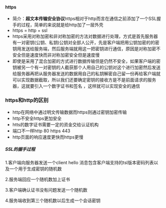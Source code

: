 #### https

- 简介：**超文本传输安全协议**https相对于http而言在通信之前添加了一个SSL握手的过程，简单的来说就是给http加了一层外壳
-  https = http + ssl
-  https采用对称加密和非对称加密的方法对数据进行处理，方式是首先服务器有一对密钥(公钥、私钥)公钥对全部人公开，先是客户端把用公钥加密的的密钥用发送给服务端，然后服务端就用这一把密钥进行通信，原因是对称加密不安全但是速度快而非对称加密安全但是速度慢
-  即使是采用了混合加密的方式进行数据传输但是仍然不安全，如果客户端的密钥被另一个有一对密钥的人截获那个人用自己的公钥对这个进行加密然后发送给服务器再把从服务器发送的数据用自己的私钥解密自己留一份再给客户端就可以实现数据截取，所以我们还要确定密钥的接收方是不是前面请求的服务器，这就要引入一个数字证书和签名 ，这样就可以实现安全的通信

### https和http的区别

- http在网络中通过明文传输数据而https则通过密钥加密传输
- http不安全https更加安全
- htts的数字证书需要一定的资金交给认证机构
- 端口不一样http 80 https 443
- http页面的响应速度更快而https更慢

##### SSL的握手过程

1.客户端向服务器发送一个client hello 消息包含客户端支持的tsl版本密码列表以及一个用于生成密钥的随机数

2.服务端回应一个随机数加上证书

3.客户端确认证书没有问题发送一个随机数

4.服务端收到第三个随机数以后生成一个会话密钥

